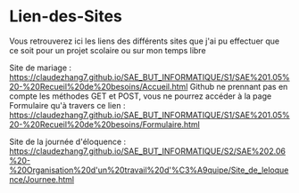 # Lien-des-Sites
Vous retrouverez ici les liens des différents sites que j'ai pu effectuer que ce soit pour un projet scolaire ou sur mon temps libre


Site de mariage : https://claudezhang7.github.io/SAE_BUT_INFORMATIQUE/S1/SAE%201.05%20-%20Recueil%20de%20besoins/Accueil.html
Github ne prennant pas en compte les méthodes GET et POST, vous ne pourrez accéder à la page Formulaire qu'à travers ce lien : https://claudezhang7.github.io/SAE_BUT_INFORMATIQUE/S1/SAE%201.05%20-%20Recueil%20de%20besoins/Formulaire.html

Site de la journée d'éloquence : https://claudezhang7.github.io/SAE_BUT_INFORMATIQUE/S2/SAE%202.06%20-%20Organisation%20d'un%20travail%20d'%C3%A9quipe/Site_de_leloquence/Journee.html



